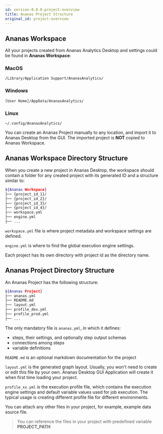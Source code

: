 ```yaml
---
id: version-0.8.0-project-overview
title: Ananas Project Structure
original_id: project-overview
---
```


## Ananas Workspace

All your projects created from Ananas Analytics Desktop and settings could be found in **Ananas Workspace**: 

### MacOS

`/Library/Application Support/AnanasAnalytics/`

### Windows

`[User Home]/AppData/AnanasAnalytics/`

### Linux

`~/.config/AnanasAnalytics/`

You can create an Ananas Project manually to any location, and import it to Ananas Desktop from the GUI. The imported project is **NOT** copied to Ananas Workspace. 



## Ananas Workspace Directory Structure

When you create a new project in Ananas Desktop, the workspace should contain a folder for any created project with its generated ID and a structure similar to:

```bash
${Ananas Workspace}
├── {project_id_1}/
├── {project_id_2}/
├── {project_id_3}/
├── {project_id_4}/
├── workspace.yml
├── engine.yml
├── ...
```

`workspace.yml` file is where project metadata and workspace settings are defined.

`engine.yml` is where to find the global execution engine settings.

Each project has its own directory with project id as the directory name.

## Ananas Project Directory Structure

An Ananas Project has the following structure:

```bash
${Ananas Project}
├── ananas.yml
├── README.md
├── layout.yml
├── profile_dev.yml
├── profile_prod.yml
├── ...
```

The only mandatory file is `ananas.yml`, in which it defines:

- steps, their settings, and optionally step output schemas
- connections among steps
- variable definitions

`README.md` is an optional markdown documentation for the project

`layout.yml` is the generated graph layout. Usually, you won't need to create or edit this file by your own. Ananas Desktop GUI Application will create it when first time loading your project.

`profile_xx.yml` is the execution profile file, which contains the execution engine settings and default variable values used for job execution. The typical usage is creating different profile file for different environments.

You can attach any other files in your project, for example, example data source file. 

> You can reference the files in your project with predefined variable **PROJECT_PATH**
